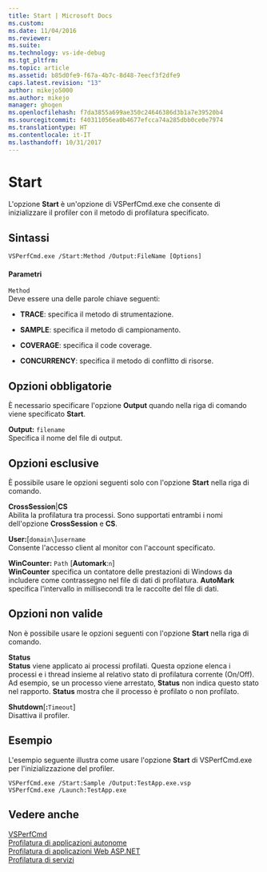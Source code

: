 ```yaml
---
title: Start | Microsoft Docs
ms.custom: 
ms.date: 11/04/2016
ms.reviewer: 
ms.suite: 
ms.technology: vs-ide-debug
ms.tgt_pltfrm: 
ms.topic: article
ms.assetid: b85d0fe9-f67a-4b7c-8d48-7eecf3f2dfe9
caps.latest.revision: "13"
author: mikejo5000
ms.author: mikejo
manager: ghogen
ms.openlocfilehash: f7da3855a699ae350c24646386d3b1a7e39520b4
ms.sourcegitcommit: f40311056ea0b4677efcca74a285dbb0ce0e7974
ms.translationtype: HT
ms.contentlocale: it-IT
ms.lasthandoff: 10/31/2017
---
```

# <a name="start"></a>Start
L'opzione **Start** è un'opzione di VSPerfCmd.exe che consente di inizializzare il profiler con il metodo di profilatura specificato.  
  
## <a name="syntax"></a>Sintassi  
  
```  
VSPerfCmd.exe /Start:Method /Output:FileName [Options]  
```  
  
#### <a name="parameters"></a>Parametri  
 `Method`  
 Deve essere una delle parole chiave seguenti:  
  
-   **TRACE**: specifica il metodo di strumentazione.  
  
-   **SAMPLE**: specifica il metodo di campionamento.  
  
-   **COVERAGE**: specifica il code coverage.  
  
-   **CONCURRENCY**: specifica il metodo di conflitto di risorse.  
  
## <a name="required-options"></a>Opzioni obbligatorie  
 È necessario specificare l'opzione **Output** quando nella riga di comando viene specificato **Start**.  
  
 **Output:** `filename`  
 Specifica il nome del file di output.  
  
## <a name="exclusive-options"></a>Opzioni esclusive  
 È possibile usare le opzioni seguenti solo con l'opzione **Start** nella riga di comando.  
  
 **CrossSession**&#124;**CS**  
 Abilita la profilatura tra processi. Sono supportati entrambi i nomi dell'opzione **CrossSession** e **CS**.  
  
 **User:**[`domain\`]`username`  
 Consente l'accesso client al monitor con l'account specificato.  
  
 **WinCounter:** `Path` [**Automark**:`n`]  
 **WinCounter** specifica un contatore delle prestazioni di Windows da includere come contrassegno nel file di dati di profilatura. **AutoMark** specifica l'intervallo in millisecondi tra le raccolte del file di dati.  
  
## <a name="invalid-options"></a>Opzioni non valide  
 Non è possibile usare le opzioni seguenti con l'opzione **Start** nella riga di comando.  
  
 **Status**  
 **Status** viene applicato ai processi profilati. Questa opzione elenca i processi e i thread insieme al relativo stato di profilatura corrente (On/Off). Ad esempio, se un processo viene arrestato, **Status** non indica questo stato nel rapporto. **Status** mostra che il processo è profilato o non profilato.  
  
 **Shutdown**[**:**`Timeout`]  
 Disattiva il profiler.  
  
## <a name="example"></a>Esempio  
 L'esempio seguente illustra come usare l'opzione **Start** di VSPerfCmd.exe per l'inizializzazione del profiler.  
  
```  
VSPerfCmd.exe /Start:Sample /Output:TestApp.exe.vsp  
VSPerfCmd.exe /Launch:TestApp.exe  
```  
  
## <a name="see-also"></a>Vedere anche  
 [VSPerfCmd](../profiling/vsperfcmd.md)   
 [Profilatura di applicazioni autonome](../profiling/command-line-profiling-of-stand-alone-applications.md)   
 [Profilatura di applicazioni Web ASP.NET](../profiling/command-line-profiling-of-aspnet-web-applications.md)   
 [Profilatura di servizi](../profiling/command-line-profiling-of-services.md)